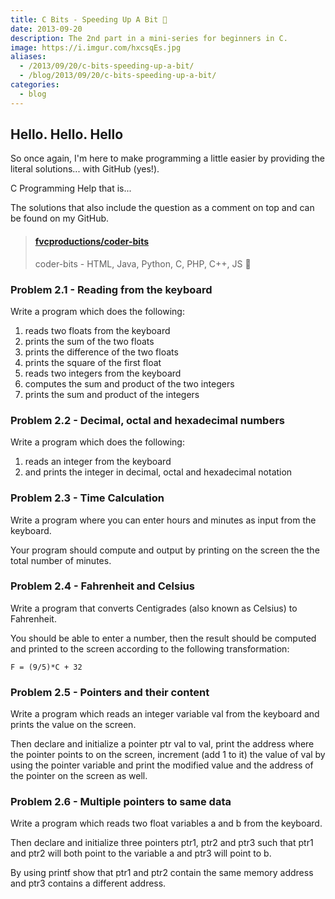 ```yaml
---
title: C Bits - Speeding Up A Bit 🚤
date: 2013-09-20
description: The 2nd part in a mini-series for beginners in C.
image: https://i.imgur.com/hxcsqEs.jpg
aliases:
  - /2013/09/20/c-bits-speeding-up-a-bit/
  - /blog/2013/09/20/c-bits-speeding-up-a-bit/
categories:
  - blog
---
```


## Hello. Hello. Hello

So once again, I'm here to make programming a little easier by providing the literal solutions... with GitHub (yes!).

C Programming Help that is...

The solutions that also include the question as a comment on top and can be found on my GitHub.

<blockquote class="embedly-card"><h4><a href="https://github.com/fvcproductions/coder-bits">fvcproductions/coder-bits</a></h4><p>coder-bits - HTML, Java, Python, C, PHP, C++, JS 💩</p></blockquote>
<script async src="//cdn.embedly.com/widgets/platform.js" charset="UTF-8"></script>

### Problem 2.1 - Reading from the keyboard

Write a program which does the following:

1.  reads two floats from the keyboard
2.  prints the sum of the two floats
3.  prints the difference of the two floats
4.  prints the square of the first float
5.  reads two integers from the keyboard
6.  computes the sum and product of the two integers
7.  prints the sum and product of the integers

### Problem 2.2 - Decimal, octal and hexadecimal numbers

Write a program which does the following:

1.  reads an integer from the keyboard
2.  and prints the integer in decimal, octal and hexadecimal notation

### Problem 2.3 - Time Calculation

Write a program where you can enter hours and minutes as input from the keyboard.

Your program should compute and output by printing on the screen the the total number of minutes.

### Problem 2.4 - Fahrenheit and Celsius

Write a program that converts Centigrades (also known as Celsius) to Fahrenheit.

You should be able to enter a number, then the result should be computed and printed to the screen according to the following transformation:

`F = (9/5)*C + 32`

### Problem 2.5 - Pointers and their content

Write a program which reads an integer variable val from the keyboard and prints the value on the screen.

Then declare and initialize a pointer ptr val to val, print the address where the pointer points to on the screen, increment (add 1 to it) the value of val by using the pointer variable and print the modified value and the address of the pointer on the screen as well.

### Problem 2.6 - Multiple pointers to same data

Write a program which reads two float variables a and b from the keyboard.

Then declare and initialize three pointers ptr1, ptr2 and ptr3 such that ptr1 and ptr2 will both point to the variable a and ptr3 will point to b.

By using printf show that ptr1 and ptr2 contain the same memory address and ptr3 contains a different address.
